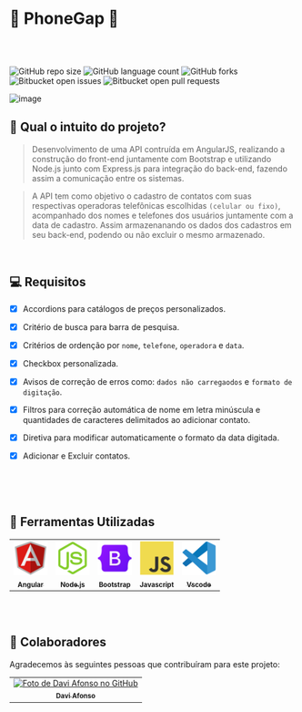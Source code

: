 # 📱 PhoneGap 📱 

<br>
<br>

![GitHub repo size](https://img.shields.io/github/repo-size/Daviafonso88/JQuery-js)
![GitHub language count](https://img.shields.io/github/languages/count/Daviafonso88/JQuery-js)
![GitHub forks](https://img.shields.io/github/forks/Daviafonso88/JQuery-js)
![Bitbucket open issues](https://img.shields.io/bitbucket/issues/Daviafonso88/JQuery-js)
![Bitbucket open pull requests](https://img.shields.io/bitbucket/pr-raw/Daviafonso88/JQuery-js)




![image](https://user-images.githubusercontent.com/89953265/199284454-939101e6-aeb1-4469-a4e0-08cb64b884ea.png)


## 🧠 Qual o intuito do projeto?

> Desenvolvimento de uma API contruída em AngularJS, realizando a construção do front-end juntamente com Bootstrap e utilizando Node.js junto com Express.js para integração do back-end, fazendo assim a comunicação entre os sistemas. 

> A API tem como objetivo o cadastro de contatos com suas respectivas operadoras telefônicas escolhidas `(celular ou fixo)`, acompanhado dos nomes e telefones dos usuários juntamente com a data de cadastro. Assim armazenanando os dados dos cadastros em seu back-end, podendo ou não excluir o mesmo armazenado.

<br>

## 💻 Requisitos 



- [x] Accordions para catálogos de preços personalizados.
- [x] Critério de busca para barra de pesquisa.
- [x] Critérios de ordenção por `nome`, `telefone`, `operadora` e `data`.
- [x] Checkbox personalizada.
- [x] Avisos de correção de erros como: `dados não carregaodos` e `formato de digitação`.
- [x] Filtros para correção automática de nome em letra minúscula e quantidades de caracteres delimitados ao adicionar contato.
- [x] Diretiva para modificar automaticamente o formato da data digitada.
- [x] Adicionar e Excluir contatos.


<br>

<br>
<br>

## 🔧 Ferramentas Utilizadas 


<table>
  <tr>
    <td align="center">
      <a href="#">
        <img align="rigth" alt="DaviAfonso88-angularjs" height="60" width="60" src="https://raw.githubusercontent.com/devicons/devicon/master/icons/angularjs/angularjs-original.svg"><br>
        <sub>
          <b>Angular</b>
        </sub>
      </a>
    </td>
    <td align="center">
      <a href="#">
        <img align="rigth" alt="DaviAfonso88-nodejs" height="60" width="60" src="https://raw.githubusercontent.com/devicons/devicon/master/icons/nodejs/nodejs-original.svg"><br>
        <sub>
          <b>Node.js</b>
        </sub>
      </a>
    </td>
    <td align="center">
      <a href="#">
        <img align="rigth" alt="DaviAfonso88-bootstrap" height="60" width="60" src="https://raw.githubusercontent.com/devicons/devicon/master/icons/bootstrap/bootstrap-original.svg"><br>
        <sub>
          <b>Bootstrap</b>
        </sub>
      </a>
    </td>
    <td align="center">
      <a href="#">
        <img align="rigth" alt="DaviAfonso88-javascript" height="60" width="60" src="https://raw.githubusercontent.com/devicons/devicon/master/icons/javascript/javascript-original.svg"><br>
        <sub>
          <b>Javascript</b>
        </sub>
      </a>
    </td>
        <td align="center">
      <a href="#">
         <img align="rigth" alt="DaviAfonso88-vscode" height="60" width="60" src="https://raw.githubusercontent.com/devicons/devicon/master/icons/vscode/vscode-original.svg">
<br>
        <sub>
          <b>Vscode</b>
        </sub>
      </a>
    </td>
  </tr>
</table>


<br>
<br>

## 🤝 Colaboradores

Agradecemos às seguintes pessoas que contribuíram para este projeto:

<table>
  <tr>
    <td align="center">
      <a href="#">
         <img src="https://avatars.githubusercontent.com/u/89953265?v=4" width="100px;" alt="Foto de Davi Afonso no GitHub"/><br>
        <sub>
          <b>Davi Afonso</b>
        </sub>
      </a>
    </td>
</table>

